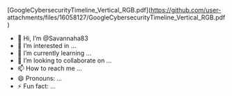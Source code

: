 [GoogleCybersecurityTimeline_Vertical_RGB.pdf](https://github.com/user-
attachments/files/16058127/GoogleCybersecurityTimeline_Vertical_RGB.pdf)
- 👋 Hi, I’m @Savannaha83
- 👀 I’m interested in ...
- 🌱 I’m currently learning ...
- 💞️ I’m looking to collaborate on ...
- 📫 How to reach me ...
- 😄 Pronouns: ...
- ⚡ Fun fact: ...

<!---
Savannaha83/Savannaha83 is a ✨ special ✨ repository because its `README.md` (this file) appears on your GitHub profile.
You can click the Preview link to take a look at your changes.

--->
